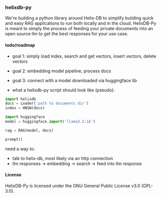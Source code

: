 ### helixdb-py
We're building a python library around Helix-DB to simplify building quick and easy RAG applications
to run both locally and in the cloud. HelixDB-Py is meant to simply the process of feeding your private
documents into an open source llm to get the best responses for your use case.

#### todo/roadmap
- goal 1: simply load index, search and get vectors, insert vectors, delete vectors
- goal 2: embedding model pipeline, process docs
- goal 3: connect with a model downloaded via huggingface lib

- what a helixdb-py script should look like (pseudo):
```python
import helixdb
docs = Loader('path to documents dir')
index = HNSW(docs)

import huggingface
model = huggingface.import('llama3.2:1b')

rag = RAG(model, docs)

prompt()
```

need a way to:
- talk to helix-db, most likely via an http connection
- llm responses -> embedding -> search -> feed into llm response

#### License
HelixDB-Py is licensed under the GNU General Public License v3.0 (GPL-3.0).